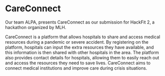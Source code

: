 # CareConnect

Our team ALPA, presents CareConnect as our submission for HackFit 2, a hackathon organized by MLH.


CareConnect is a platform that allows hospitals to share and access medical resources during a pandemic or severe accident. By registering on the platform, hospitals can input the extra resources they have available, and this information is then shared with other hospitals in the area. The platform also provides contact details for hospitals, allowing them to easily reach out and access the resources they need to save lives. CareConnect aims to connect medical institutions and improve care during crisis situations.
